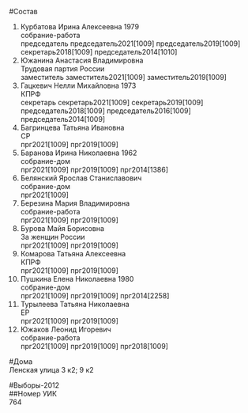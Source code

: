 #Состав  
1. Курбатова Ирина Алексеевна 1979  
    собрание-работа  
    председатель председатель2021[1009] председатель2019[1009] секретарь2018[1009] председатель2014[1010]  
2. Южанина Анастасия Владимировна  
    Трудовая партия России  
    заместитель заместитель2021[1009] заместитель2019[1009]  
3. Гацкевич Нелли Михайловна 1973  
    КПРФ  
    секретарь секретарь2021[1009] секретарь2019[1009] председатель2018[1009] председатель2016[1009] председатель2014[1009]  
4. Багринцева Татьяна Ивановна  
    СР  
    прг2021[1009] прг2019[1009]  
5. Баранова Ирина Николаевна 1962  
    собрание-дом  
    прг2021[1009] прг2019[1009] прг2014[1386]  
6. Белянский Ярослав Станиславович  
    собрание-дом  
    прг2021[1009]  
7. Березина Мария Владимировна  
    собрание-работа  
    прг2021[1009] прг2019[1009]  
8. Бурова Майя Борисовна  
    За женщин России  
    прг2021[1009] прг2019[1009]  
9. Комарова Татьяна Алексеевна  
    КПРФ  
    прг2021[1009] прг2019[1009]  
10. Пушкина Елена Николаевна 1980  
    собрание-дом  
    прг2021[1009] прг2019[1009] прг2014[2258]  
11. Турылеева Татьяна Николаевна  
    ЕР  
    прг2021[1009] прг2019[1009]  
12. Южаков Леонид Игоревич  
    собрание-работа  
    прг2021[1009] прг2019[1009] прг2018[1009]  
  
#Дома  
Ленская улица 3 к2; 9 к2  
  
#Выборы-2012  
##Номер УИК  
764  
